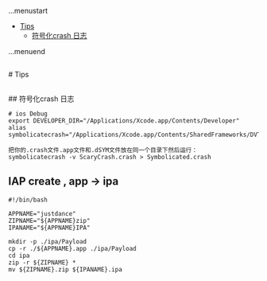 ...menustart

 - [Tips](#a0d4cc0f54602c3f247c72f15a7d2dbf)
	 - [符号化crash 日志](#f3339d94a6bf27a7a019412ed2bd3ba9)

...menuend



<h2 id="a0d4cc0f54602c3f247c72f15a7d2dbf"></h2>
# Tips

<h2 id="f3339d94a6bf27a7a019412ed2bd3ba9"></h2>
## 符号化crash 日志

```shell
# ios Debug
export DEVELOPER_DIR="/Applications/Xcode.app/Contents/Developer"
alias symbolicatecrash="/Applications/Xcode.app/Contents/SharedFrameworks/DVTFoundation.framework/Versions/A/Resources/symbolicatecrash"

把你的.crash文件.app文件和.dSYM文件放在同一个目录下然后运行：
symbolicatecrash -v ScaryCrash.crash > Symbolicated.crash
```

## IAP create , app -> ipa

```shell
#!/bin/bash  

APPNAME="justdance"  
ZIPNAME="${APPNAME}zip" 
IPANAME="${APPNAME}IPA" 
  
mkdir -p ./ipa/Payload  
cp -r ./${APPNAME}.app ./ipa/Payload  
cd ipa  
zip -r ${ZIPNAME} *  
mv ${ZIPNAME}.zip ${IPANAME}.ipa  
```
